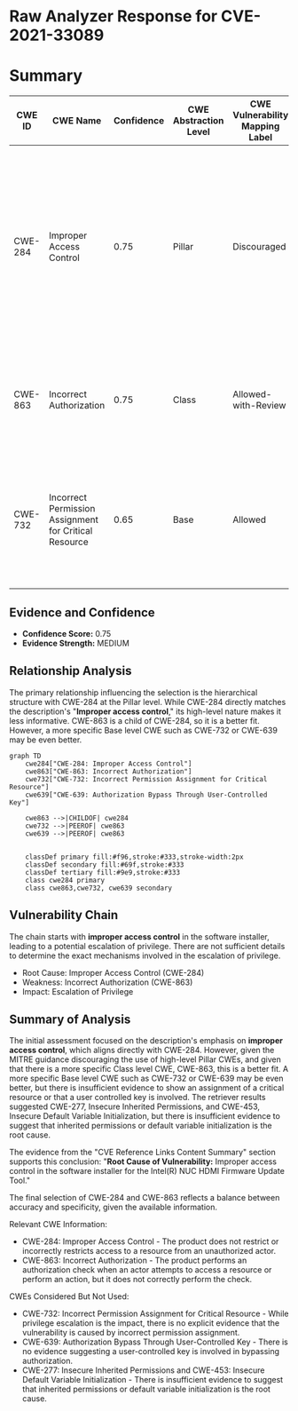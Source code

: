 # Raw Analyzer Response for CVE-2021-33089

# Summary
| CWE ID | CWE Name | Confidence | CWE Abstraction Level | CWE Vulnerability Mapping Label | CWE-Vulnerability Mapping Notes |
|---|---|---|---|---|---|
| CWE-284 | Improper Access Control | 0.75 | Pillar | Discouraged | The CWE-284 is extremely high-level, a Pillar. Its name, "Improper Access Control," is often misused in low-information vulnerability reports. It is not useful for trend analysis. |
| CWE-863 | Incorrect Authorization | 0.75 | Class | Allowed-with-Review | This CWE entry is a Class and might have Base-level children that would be more appropriate |
| CWE-732 | Incorrect Permission Assignment for Critical Resource | 0.65 | Base | Allowed |  This CWE entry is at the Base level of abstraction, which is a preferred level of abstraction for mapping to the root causes of vulnerabilities |

## Evidence and Confidence

*   **Confidence Score:** 0.75
*   **Evidence Strength:** MEDIUM

## Relationship Analysis
The primary relationship influencing the selection is the hierarchical structure with CWE-284 at the Pillar level. While CWE-284 directly matches the description's "**Improper access control**," its high-level nature makes it less informative. CWE-863 is a child of CWE-284, so it is a better fit. However, a more specific Base level CWE such as CWE-732 or CWE-639 may be even better.

```mermaid
graph TD
    cwe284["CWE-284: Improper Access Control"]
    cwe863["CWE-863: Incorrect Authorization"]
    cwe732["CWE-732: Incorrect Permission Assignment for Critical Resource"]
    cwe639["CWE-639: Authorization Bypass Through User-Controlled Key"]

    cwe863 -->|CHILDOF| cwe284
    cwe732 -->|PEEROF| cwe863
    cwe639 -->|PEEROF| cwe863
    

    classDef primary fill:#f96,stroke:#333,stroke-width:2px
    classDef secondary fill:#69f,stroke:#333
    classDef tertiary fill:#9e9,stroke:#333
    class cwe284 primary
    class cwe863,cwe732, cwe639 secondary
```

## Vulnerability Chain
The chain starts with **improper access control** in the software installer, leading to a potential escalation of privilege. There are not sufficient details to determine the exact mechanisms involved in the escalation of privilege.
  - Root Cause: Improper Access Control (CWE-284)
  - Weakness: Incorrect Authorization (CWE-863)
  - Impact: Escalation of Privilege

## Summary of Analysis
The initial assessment focused on the description's emphasis on **improper access control**, which aligns directly with CWE-284. However, given the MITRE guidance discouraging the use of high-level Pillar CWEs, and given that there is a more specific Class level CWE, CWE-863, this is a better fit. A more specific Base level CWE such as CWE-732 or CWE-639 may be even better, but there is insufficient evidence to show an assignment of a critical resource or that a user controlled key is involved. The retriever results suggested CWE-277, Insecure Inherited Permissions, and CWE-453, Insecure Default Variable Initialization, but there is insufficient evidence to suggest that inherited permissions or default variable initialization is the root cause.

The evidence from the "CVE Reference Links Content Summary" section supports this conclusion: "**Root Cause of Vulnerability:** Improper access control in the software installer for the Intel(R) NUC HDMI Firmware Update Tool."

The final selection of CWE-284 and CWE-863 reflects a balance between accuracy and specificity, given the available information.

Relevant CWE Information:
*   CWE-284: Improper Access Control - The product does not restrict or incorrectly restricts access to a resource from an unauthorized actor.
*   CWE-863: Incorrect Authorization - The product performs an authorization check when an actor attempts to access a resource or perform an action, but it does not correctly perform the check.

CWEs Considered But Not Used:

*   CWE-732: Incorrect Permission Assignment for Critical Resource - While privilege escalation is the impact, there is no explicit evidence that the vulnerability is caused by incorrect permission assignment.
*   CWE-639: Authorization Bypass Through User-Controlled Key - There is no evidence suggesting a user-controlled key is involved in bypassing authorization.
*   CWE-277: Insecure Inherited Permissions and CWE-453: Insecure Default Variable Initialization - There is insufficient evidence to suggest that inherited permissions or default variable initialization is the root cause.